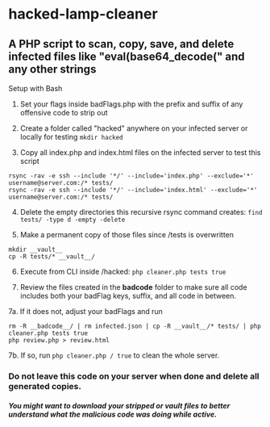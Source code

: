 # hacked-lamp-cleaner
## A PHP script to scan, copy, save, and delete infected files like "eval(base64_decode(" and any other strings


Setup with Bash

1. Set your flags inside badFlags.php with the prefix and suffix of any offensive code to strip out

2. Create a folder called "hacked" anywhere on your infected server or locally for testing
`mkdir hacked`

3. Copy all index.php and index.html files on the infected server to test this script
```
rsync -rav -e ssh --include '*/' --include='index.php' --exclude='*' username@server.com:/* tests/
rsync -rav -e ssh --include '*/' --include='index.html' --exclude='*' username@server.com:/* tests/
```

4. Delete the empty directories this recursive rsync command creates: `find tests/ -type d -empty -delete`

5. Make a permanent copy of those files since /tests is overwritten
```
mkdir __vault__
cp -R tests/* __vault__/
```

6. Execute from CLI inside /hacked: `php cleaner.php tests true`

7. Review the files created in the __badcode__ folder to make sure all code includes both your badFlag keys, suffix, and all code in between.

7a. If it does not, adjust your badFlags and run
```
rm -R __badcode__/ | rm infected.json | cp -R __vault__/* tests/ | php cleaner.php tests true
php review.php > review.html
```

7b. If so, run `php cleaner.php / true` to clean the whole server.

### Do not leave this code on your server when done and delete all generated copies.
##### You might want to download your stripped or vault files to better understand what the malicious code was doing while active.
